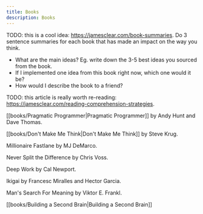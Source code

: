 ```yaml
---
title: Books
description: Books
---
```


TODO: this is a cool idea: https://jamesclear.com/book-summaries. Do 3 sentence summaries for each book that has made an impact on the way you think.
-   What are the main ideas? Eg. write down the 3-5 best ideas you sourced from the book.
-   If I implemented one idea from this book right now, which one would it be?
-   How would I describe the book to a friend?

TODO: this article is really worth re-reading: https://jamesclear.com/reading-comprehension-strategies. 


[[books/Pragmatic Programmer|Pragmatic Programmer]] by Andy Hunt and Dave Thomas.

[[books/Don't Make Me Think|Don't Make Me Think]] by Steve Krug.

Millionaire Fastlane by MJ DeMarco.

Never Split the Difference by Chris Voss.

Deep Work by Cal Newport.

Ikigai by Francesc Miralles and Hector Garcia.

Man's Search For Meaning by Viktor E. Frankl.

[[books/Building a Second Brain|Building a Second Brain]] 

